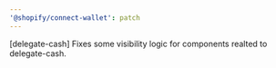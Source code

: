 ```yaml
---
'@shopify/connect-wallet': patch
---
```


[delegate-cash] Fixes some visibility logic for components realted to delegate-cash.
